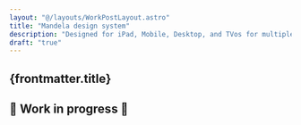 ```yaml
---
layout: "@/layouts/WorkPostLayout.astro"
title: "Mandela design system"
description: "Designed for iPad, Mobile, Desktop, and TVos for multiple different clients. By the end of my tenure I was leading a small group of 3 designers on multiple efforts."
draft: "true"
---
```


## {frontmatter.title}

## 🚧 Work in progress 🚧
